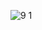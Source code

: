 ![9 1](https://user-images.githubusercontent.com/31294255/37409811-37761546-276d-11e8-9997-cb3b4f3f890b.png)